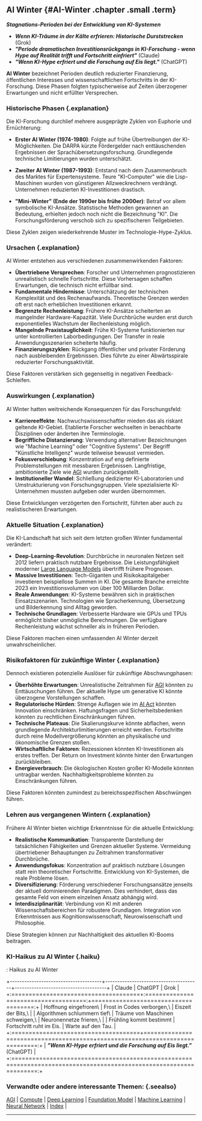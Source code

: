 ## AI Winter {#AI-Winter .chapter .small .term}

***Stagnations-Perioden bei der Entwicklung von KI-Systemen***

- ***Wenn KI-Träume in der Kälte erfrieren: Historische Durststrecken*** (Grok)
- ***"Periode dramatischen Investitionsrückgangs in KI-Forschung - wenn Hype auf Realität trifft und Fortschritt einfriert"*** (Claude)
- ***"Wenn KI-Hype erfriert und die Forschung auf Eis liegt."*** (ChatGPT)

**AI Winter** bezeichnet Perioden deutlich reduzierter Finanzierung, öffentlichen Interesses und wissenschaftlichen Fortschritts in der KI-Forschung.
Diese Phasen folgten typischerweise auf Zeiten überzogener Erwartungen und nicht erfüllter Versprechen.

### Historische Phasen {.explanation}

Die KI-Forschung durchlief mehrere ausgeprägte Zyklen von Euphorie und Ernüchterung:

- **Erster AI Winter (1974-1980)**: Folgte auf frühe Übertreibungen der KI-Möglichkeiten.
Die DARPA kürzte Fördergelder nach enttäuschenden Ergebnissen der Sprachübersetzungsforschung.
Grundlegende technische Limitierungen wurden unterschätzt.

- **Zweiter AI Winter (1987-1993)**: Entstand nach dem Zusammenbruch des Marktes für Expertensysteme.
Teure "KI-Computer" wie die Lisp-Maschinen wurden von günstigeren Allzweckrechnern verdrängt.
Unternehmen reduzierten KI-Investitionen drastisch.

- **"Mini-Winter" (Ende der 1990er bis frühe 2000er)**: Betraf vor allem symbolische KI-Ansätze.
Statistische Methoden gewannen an Bedeutung, erhielten jedoch noch nicht die Bezeichnung "KI".
Die Forschungsförderung verschob sich zu spezifischeren Teilgebieten.

Diese Zyklen zeigen wiederkehrende Muster im Technologie-Hype-Zyklus.

### Ursachen {.explanation}

AI Winter entstehen aus verschiedenen zusammenwirkenden Faktoren:

- **Übertriebene Versprechen**: Forscher und Unternehmen prognostizieren unrealistisch schnelle Fortschritte.
Diese Vorhersagen schaffen Erwartungen, die technisch nicht erfüllbar sind.
- **Fundamentale Hindernisse**: Unterschätzung der technischen Komplexität und des Rechenaufwands.
Theoretische Grenzen werden oft erst nach erheblichen Investitionen erkannt.
- **Begrenzte Rechenleistung**: Frühere KI-Ansätze scheiterten an mangelnder Hardware-Kapazität.
Viele Durchbrüche wurden erst durch exponentielles Wachstum der Rechenleistung möglich.
- **Mangelnde Praxistauglichkeit**: Frühe KI-Systeme funktionierten nur unter kontrollierten Laborbedingungen.
Der Transfer in reale Anwendungsszenarien scheiterte häufig.
- **Finanzierungszyklen**: Rückgang öffentlicher und privater Förderung nach ausbleibenden Ergebnissen.
Dies führte zu einer Abwärtsspirale reduzierter Forschungsaktivität.

Diese Faktoren verstärken sich gegenseitig in negativen Feedback-Schleifen.

### Auswirkungen {.explanation}

AI Winter hatten weitreichende Konsequenzen für das Forschungsfeld:

- **Karriereeffekte**: Nachwuchswissenschaftler mieden das als riskant geltende KI-Gebiet.
Etablierte Forscher wechselten in benachbarte Disziplinen oder änderten ihre Terminologie.
- **Begriffliche Distanzierung**: Verwendung alternativer Bezeichnungen wie "Machine Learning" oder "Cognitive Systems".
Der Begriff "Künstliche Intelligenz" wurde teilweise bewusst vermieden.
- **Fokusverschiebung**: Konzentration auf eng definierte Problemstellungen mit messbaren Ergebnissen.
Langfristige, ambitionierte Ziele wie [AGI](#AGI) wurden zurückgestellt.
- **Institutioneller Wandel**: Schließung dedizierter KI-Laboratorien und Umstrukturierung von Forschungsgruppen.
Viele spezialisierte KI-Unternehmen mussten aufgeben oder wurden übernommen.

Diese Entwicklungen verzögerten den Fortschritt, führten aber auch zu realistischeren Erwartungen.

### Aktuelle Situation {.explanation}

Die KI-Landschaft hat sich seit dem letzten großen Winter fundamental verändert:

- **Deep-Learning-Revolution**: Durchbrüche in neuronalen Netzen seit 2012 liefern praktisch nutzbare Ergebnisse.
Die Leistungsfähigkeit moderner [Large Language Models](#Large-Language-Model) übertrifft frühere Prognosen.
- **Massive Investitionen**: Tech-Giganten und Risikokapitalgeber investieren beispiellose Summen in KI.
Die gesamte Branche erreichte 2023 ein Investitionsvolumen von über 100 Milliarden Dollar.
- **Reale Anwendungen**: KI-Systeme bewähren sich in praktischen Einsatzszenarien.
Technologien wie Spracherkennung, Übersetzung und Bilderkennung sind Alltag geworden.
- **Technische Grundlagen**: Verbesserte Hardware wie GPUs und TPUs ermöglicht bisher unmögliche Berechnungen.
Die verfügbare Rechenleistung wächst schneller als in früheren Perioden.

Diese Faktoren machen einen umfassenden AI Winter derzeit unwahrscheinlicher.

### Risikofaktoren für zukünftige Winter {.explanation}

Dennoch existieren potenzielle Auslöser für zukünftige Abschwungphasen:

- **Überhöhte Erwartungen**: Unrealistische Zeitrahmen für [AGI](#AGI) könnten zu Enttäuschungen führen.
Der aktuelle Hype um generative KI könnte überzogene Vorstellungen schaffen.
- **Regulatorische Hürden**: Strenge Auflagen wie im [AI Act](#AI-Act) könnten Innovation einschränken.
Haftungsfragen und Sicherheitsbedenken könnten zu rechtlichen Einschränkungen führen.
- **Technische Plateaus**: Die Skalierungskurve könnte abflachen, wenn grundlegende Architekturlimitierungen erreicht werden.
Fortschritte durch reine Modellvergrößerung könnten an physikalische und ökonomische Grenzen stoßen.
- **Wirtschaftliche Faktoren**: Rezessionen könnten KI-Investitionen als erstes treffen.
Der Return on Investment könnte hinter den Erwartungen zurückbleiben.
- **Energieverbrauch**: Die ökologischen Kosten großer KI-Modelle könnten untragbar werden.
Nachhaltigkeitsprobleme könnten zu Einschränkungen führen.

Diese Faktoren könnten zumindest zu bereichsspezifischen Abschwüngen führen.

### Lehren aus vergangenen Wintern {.explanation}

Frühere AI Winter bieten wichtige Erkenntnisse für die aktuelle Entwicklung:

- **Realistische Kommunikation**: Transparente Darstellung der tatsächlichen Fähigkeiten und Grenzen aktueller Systeme.
Vermeidung übertriebener Behauptungen zu Zeitrahmen transformativer Durchbrüche.
- **Anwendungsfokus**: Konzentration auf praktisch nutzbare Lösungen statt rein theoretischer Fortschritte.
Entwicklung von KI-Systemen, die reale Probleme lösen.
- **Diversifizierung**: Förderung verschiedener Forschungsansätze jenseits der aktuell dominierenden Paradigmen.
Dies verhindert, dass das gesamte Feld von einem einzelnen Ansatz abhängig wird.
- **Interdisziplinarität**: Verbindung von KI mit anderen Wissenschaftsbereichen für robustere Grundlagen.
Integration von Erkenntnissen aus Kognitionswissenschaft, Neurowissenschaft und Philosophie.

Diese Strategien können zur Nachhaltigkeit des aktuellen KI-Booms beitragen.

### KI-Haikus zu AI Winter  {.haiku}

: Haikus zu AI Winter

+--------------------------------------+---------------------------------------+--------------------------------------+
| Claude                               | ChatGPT                               | Grok                                 |
+:=====================================+:=====================================:+=====================================:+
| Hoffnung eingefroren\                | Frost in Codes verborgen,\            | Eiszeit der Bits,\                   |
| Algorithmen schlummern tief\         | Träume von Maschinen schweigen,\      | Neuronennetze frieren,\              |
| Frühling kommt bestimmt              | Fortschritt ruht im Eis.              | Warte auf den Tau.                   |
+:=====================================+=======================================+=====================================:+
| ***"Wenn KI-Hype erfriert und die Forschung auf Eis liegt."*** (ChatGPT)                                            |
+:===================================================================================================================:+

### Verwandte oder andere interessante Themen: {.seealso}

[AGI](#AGI) |
[Compute](#Compute) |
[Deep Learning](#Deep-Learning) |
[Foundation Model](#Foundation-Model) |
[Machine Learning](#Machine-Learning) |
[Neural Network](#Neural-Network) |
[Index](#Index) |

----


